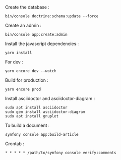 Create the database :
    
    bin/console doctrine:schema:update --force
Create an admin :

    bin/console app:create:admin

Install the javascript dependencies :

    yarn install
    
For dev :

    yarn encore dev --watch

Build for production :

    yarn encore prod

Install asciidoctor and asciidoctor-diagram :

    sudo apt install asciidoctor
    sudo gem install asciidoctor-diagram
    sudo apt install gnuplot

To build a document :

    symfony console app:build-article

Crontab :
    
    * * * * * /path/to/symfony console verify:comments
